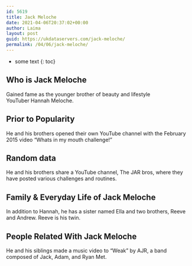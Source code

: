 ```yaml
---
id: 5619
title: Jack Meloche
date: 2021-04-06T20:37:02+00:00
author: Laima
layout: post
guid: https://ukdataservers.com/jack-meloche/
permalink: /04/06/jack-meloche/
---
```


* some text
{: toc}


## Who is Jack Meloche
                  
                  
                  
Gained fame as the younger brother of beauty and lifestyle YouTuber Hannah Meloche. 
                  
              
            
              
            
                
                
                
## Prior to Popularity
                  
                  
                  
He and his brothers opened their own YouTube channel with the February 2015 video &#8220;Whats in my mouth challenge!&#8221; 
                  
              
            
              
            
                
                
                
## Random data
                  
                  
                  
He and his brothers share a YouTube channel, The JAR bros, where they have posted various challenges and routines. 
                  
              
            
              
            
                
                
                
## Family & Everyday Life of Jack Meloche
                  
                  
                  
In addition to Hannah, he has a sister named Ella and two brothers, Reeve and Andrew. Reeve is his twin.
                  
              
            
              
            
                
                
                
## People Related With Jack Meloche
                  
                  
                  
He and his siblings made a music video to &#8220;Weak&#8221; by AJR, a band composed of Jack, Adam, and Ryan Met. 
                  
              
            
              
            
                
              
            
              
              
            
            
              
            
          
          
          